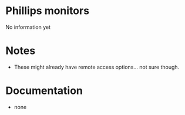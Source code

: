 # Phillips monitors
No information yet

# Notes
 - These might already have remote access options... not sure though.

# Documentation
 - none
